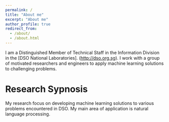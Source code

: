 ```yaml
---
permalink: /
title: "About me"
excerpt: "About me"
author_profile: true
redirect_from: 
  - /about/
  - /about.html
---
```


I am a Distinguished Member of Technical Staff in the Information Division in the [DSO National Laboratories]. (http://dso.org.sg). I work with a group of motivated researchers and engineers to apply machine learning solutions to challenging problems.

Research Sypnosis
======
My research focus on developing machine learning solutions to various problems encountered in DSO. My main area of application is natural language processing.  

